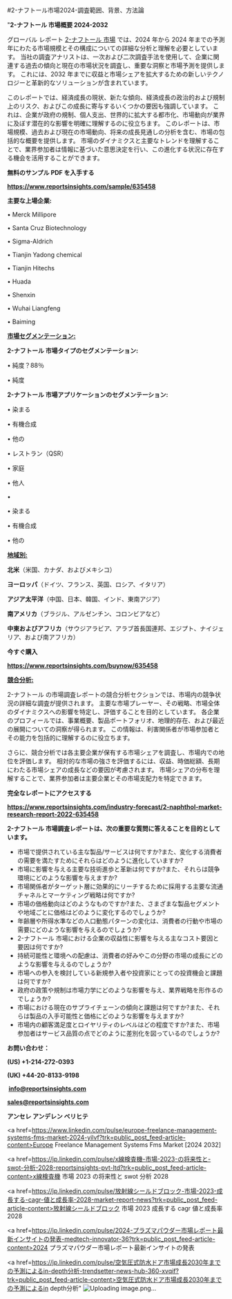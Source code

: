 #2-ナフトール市場2024-調査範囲、背景、方法論

"<strong>2-ナフトール 市場概要 2024-2032</strong>

グローバル レポート <a href=https://www.reportsinsights.com/sample/635458>2-ナフトール 市場</a> では、2024 年から 2024 年までの予測年にわたる市場規模とその構成についての詳細な分析と理解を必要としています。 当社の調査アナリストは、一次および二次調査手法を使用して、企業に関連する過去の傾向と現在の市場状況を調査し、重要な洞察と市場予測を提供します。 これには、2032 年までに収益と市場シェアを拡大​​するための新しいテクノロジーと革新的なソリューションが含まれています。

このレポートでは、経済成長の現状、新たな傾向、経済成長の政治的および規制上のリスク、およびこの成長に寄与するいくつかの要因も強調しています。 これは、企業が政府の規制、個人支出、世界的に拡大する都市化、市場動向が業界に及ぼす潜在的な影響を明確に理解するのに役立ちます。 このレポートは、市場規模、過去および現在の市場動向、将来の成長見通しの分析を含む、市場の包括的な概要を提供します。 市場のダイナミクスと主要なトレンドを理解することで、業界参加者は情報に基づいた意思決定を行い、この進化する状況に存在する機会を活用することができます。

<strong><b>無料のサンプル PDF を入手する</b></strong>

<a href=https://www.reportsinsights.com/sample/635458><strong><u>https://www.reportsinsights.com/sample/635458</u></strong></a>

<strong>主要な上場企業:</strong>

• Merck Millipore 

• Santa Cruz Biotechnology 

• Sigma-Aldrich 

• Tianjin Yadong chemical 

• Tianjin Hitechs 

• Huada 

• Shenxin 

• Wuhai Liangfeng 

• Baiming

<strong><u>市場セグメンテーション</u></strong><strong><u>:</u></strong>

<strong>2-ナフトール 市場タイプのセグメンテーション:</strong>

• 純度？88％

• 純度

<strong>2-ナフトール 市場アプリケーションのセグメンテーション:</strong>

• 染まる

• 有機合成

• 他の

• レストラン（QSR）

• 家庭

• 他人

• 

• 染まる

• 有機合成

• 他の

<strong><u>地域別</u></strong><strong><u>:</u></strong>

<strong>北米</strong>（米国、カナダ、およびメキシコ）

<strong>ヨーロッパ</strong>（ドイツ、フランス、英国、ロシア、イタリア）

<strong>アジア太平洋</strong>（中国、日本、韓国、インド、東南アジア）

<strong>南アメリカ</strong>（ブラジル、アルゼンチン、コロンビアなど）

<strong>中東およびアフリカ</strong>（サウジアラビア、アラブ首長国連邦、エジプト、ナイジェリア、および南アフリカ）

<strong>今すぐ購入</strong>

<a href=https://www.reportsinsights.com/buynow/635458><strong><u>https://www.reportsinsights.com/buynow/635458</u></strong></a>

<strong><u>競合分析:</u></strong>

2-ナフトール の市場調査レポートの競合分析セクションでは、市場内の競争状況の詳細な調査が提供されます。 主要な市場プレーヤー、その戦略、市場全体のダイナミクスへの影響を特定し、評価することを目的としています。 各企業のプロフィールでは、事業概要、製品ポートフォリオ、地理的存在、および最近の展開についての洞察が得られます。 この情報は、利害関係者が市場参加者とその能力を包括的に理解するのに役立ちます。

さらに、競合分析では各主要企業が保有する市場シェアを調査し、市場内での地位を評価します。 相対的な市場の強さを評価するには、収益、時価総額、長期にわたる市場シェアの成長などの要因が考慮されます。 市場シェアの分布を理解することで、業界参加者は主要企業とその市場支配力を特定できます。

<strong>完全なレポートにアクセスする</strong>

<a href=https://www.reportsinsights.com/industry-forecast/2-naphthol-market-research-report-2022-635458><strong><u><b>https://www.reportsinsights.com/industry-forecast/2-naphthol-market-research-report-2022-635458</b></u></strong></a>

<strong><b>2-ナフトール 市場調査レポートは、次の重要な質問に答えることを目的としています。</b></strong>
<ul>
  <li>市場で提供されている主な製品/サービスは何ですか?また、変化する消費者の需要を満たすためにそれらはどのように進化していますか?</li>
  <li>市場に影響を与える主要な技術進歩と革新は何ですか?また、それらは競争環境にどのような影響を与えますか?</li>
  <li>市場関係者がターゲット層に効果的にリーチするために採用する主要な流通チャネルとマーケティング戦略は何ですか?</li>
  <li>市場の価格動向はどのようなものですか?また、さまざまな製品セグメントや地域ごとに価格はどのように変化するのでしょうか?</li>
  <li>年齢層や所得水準などの人口動態パターンの変化は、消費者の行動や市場の需要にどのような影響を与えるのでしょうか?</li>
  <li>2-ナフトール 市場における企業の収益性に影響を与える主なコスト要因と要因は何ですか?</li>
  <li>持続可能性と環境への配慮は、消費者の好みやこの分野の市場の成長にどのような影響を与えるのでしょうか?</li>
  <li>市場への参入を検討している新規参入者や投資家にとっての投資機会と課題は何ですか?</li>
  <li>政府の政策や規制は市場力学にどのような影響を与え、業界戦略を形作るのでしょうか?</li>
  <li>市場における現在のサプライチェーンの傾向と課題は何ですか?また、それらは製品の入手可能性と価格にどのような影響を与えますか?</li>
  <li>市場内の顧客満足度とロイヤリティのレベルはどの程度ですか?また、市場参加者はサービス品質の点でどのように差別化を図っているのでしょうか?</li>
</ul>
<strong>お問い合わせ：</strong>

<strong>(US) +1-214-272-0393</strong>

<strong>(UK) +44-20-8133-9198</strong>

<strong> </strong><a href=info@reportsinsights.com><strong><u>info@reportsinsights.com</u></strong></a>

<a href=sales@reportsinsights.com><strong><u>sales@reportsinsights.com</u></strong></a>

<strong>アンセレ アンデレン ベリヒテ</strong>

<a href=https://www.linkedin.com/pulse/europe-freelance-management-systems-fms-market-2024-yilvf?trk=public_post_feed-article-content>Europe Freelance Management Systems Fms Market [2024 2032]</a>

<a href=https://jp.linkedin.com/pulse/x線検査機-市場-2023-の将来性と-swot-分析-2028-reportsinsights-pvt-ltd?trk=public_post_feed-article-content>x線検査機 市場 2023 の将来性と swot 分析 2028</a>

<a href=https://jp.linkedin.com/pulse/放射線シールドブロック-市場-2023-成長する-cagr-値と成長率-2028-market-report-news?trk=public_post_feed-article-content>放射線シールドブロック 市場 2023 成長する cagr 値と成長率 2028</a>

<a href=https://jp.linkedin.com/pulse/2024-プラズマパウダー市場レポート最新インサイトの発表-medtech-innovator-36?trk=public_post_feed-article-content>2024 プラズマパウダー市場レポート最新インサイトの発表</a>

<a href=https://jp.linkedin.com/pulse/空気圧式防水ドア市場成長2030年までの予測によるin-depth分析-trendsetter-news-hub-360-xvqif?trk=public_post_feed-article-content>空気圧式防水ドア市場成長2030年までの予測によるin depth分析</a>"
![Uploading image.png…]()
